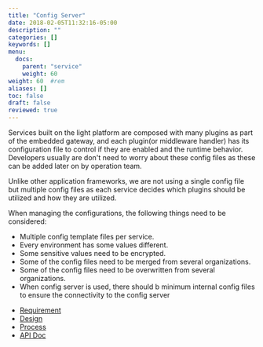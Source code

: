 ```yaml
---
title: "Config Server"
date: 2018-02-05T11:32:16-05:00
description: ""
categories: []
keywords: []
menu:
  docs:
    parent: "service"
    weight: 60
weight: 60	#rem
aliases: []
toc: false
draft: false
reviewed: true
---
```


Services built on the light platform are composed with many plugins as part of the embedded gateway, and each plugin(or middleware handler) has its configuration file to control if they are enabled and the runtime behavior. Developers usually are don't need to worry about these config files as these can be added later on by operation team. 

Unlike other application frameworks, we are not using a single config file but multiple config files as each service decides which plugins should be utilized and how they are utilized. 

When managing the configurations, the following things need to be considered:

* Multiple config template files per service.
* Every environment has some values different.
* Some sensitive values need to be encrypted.
* Some of the config files need to be merged from several organizations.
* Some of the config files need to be overwritten from several organizations.
* When config server is used, there should b minimum internal config files to ensure the connectivity to the config server


- [Requirement](/service/config/requirement/)
- [Design](/service/config/design/)
- [Process](/service/config/process/)
- [API Doc](/service/config/api/)


